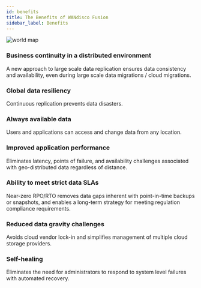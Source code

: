 ```yaml
---
id: benefits
title: The Benefits of WANdisco Fusion
sidebar_label: Benefits
---
```


![world map](https://wandisco.github.io/wandisco-documentation/static/img/worldmap.jpg "")

### Business continuity in a distributed environment

  A new approach to large scale data replication ensures data consistency and availability, even during large scale data migrations / cloud migrations.

### Global data resiliency

  Continuous replication prevents data disasters.

### Always available data

  Users and applications can access and change data from any location.

### Improved application performance

  Eliminates latency, points of failure, and availability challenges associated with geo-distributed data regardless of distance.

### Ability to meet strict data SLAs

  Near-zero RPO/RTO removes data gaps inherent with point-in-time backups or snapshots, and enables a long-term strategy for meeting regulation compliance requirements.

### Reduced data gravity challenges

  Avoids cloud vendor lock-in and simplifies management of multiple cloud storage providers.

### Self-healing

  Eliminates the need for administrators to respond to system level failures with automated recovery.
